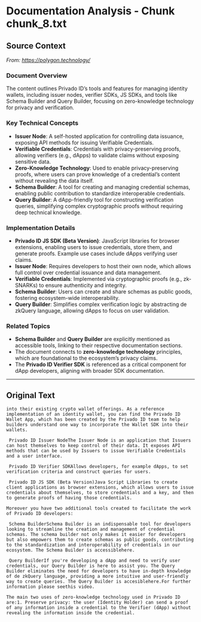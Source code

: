 # Documentation Analysis - Chunk chunk_8.txt

## Source Context
*From: https://polygon.technology/*

### Document Overview  
The content outlines Privado ID’s tools and features for managing identity wallets, including issuer nodes, verifier SDKs, JS SDKs, and tools like Schema Builder and Query Builder, focusing on zero-knowledge technology for privacy and verification.  

### Key Technical Concepts  
- **Issuer Node**: A self-hosted application for controlling data issuance, exposing API methods for issuing Verifiable Credentials.  
- **Verifiable Credentials**: Credentials with privacy-preserving proofs, allowing verifiers (e.g., dApps) to validate claims without exposing sensitive data.  
- **Zero-Knowledge Technology**: Used to enable privacy-preserving proofs, where users can prove knowledge of a credential’s content without revealing the data itself.  
- **Schema Builder**: A tool for creating and managing credential schemas, enabling public contribution to standardize interoperable credentials.  
- **Query Builder**: A dApp-friendly tool for constructing verification queries, simplifying complex cryptographic proofs without requiring deep technical knowledge.  

### Implementation Details  
- **Privado ID JS SDK (Beta Version)**: JavaScript libraries for browser extensions, enabling users to issue credentials, store them, and generate proofs. Example use cases include dApps verifying user claims.  
- **Issuer Node**: Requires developers to host their own node, which allows full control over credential issuance and data management.  
- **Verifiable Credentials**: Implemented via cryptographic proofs (e.g., zk-SNARKs) to ensure authenticity and integrity.  
- **Schema Builder**: Users can create and share schemas as public goods, fostering ecosystem-wide interoperability.  
- **Query Builder**: Simplifies complex verification logic by abstracting de zkQuery language, allowing dApps to focus on user validation.  

### Related Topics  
- **Schema Builder** and **Query Builder** are explicitly mentioned as accessible tools, linking to their respective documentation sections.  
- The document connects to **zero-knowledge technology** principles, which are foundational to the ecosystem’s privacy claims.  
- The **Privado ID Verifier SDK** is referenced as a critical component for dApp developers, aligning with broader SDK documentation.

---

## Original Text
```
into their existing crypto wallet offerings. As a reference implementation of an identity wallet, you can find the Privado ID Wallet App, which has been created by the Privado ID team to help builders understand one way to incorporate the Wallet SDK into their wallets.

 Privado ID Issuer NodeThe Issuer Node is an application that Issuers can host themselves to keep control of their data. It exposes API methods that can be used by Issuers to issue Verifiable Credentials and a user interface.

 Privado ID Verifier SDKAllows developers, for example dApps, to set verification criteria and construct queries for users.

 Privado ID JS SDK (Beta Version)Java Script Libraries to create client applications as browser extensions, which allows users to issue credentials about themselves, to store credentials and a key, and then to generate proofs of having those credentials.

Moreover you have two additional tools created to facilitate the work of Privado ID developers:

 Schema BuilderSchema Builder is an indispensable tool for developers looking to streamline the creation and management of credential schemas. The schema builder not only makes it easier for developers but also empowers them to create schemas as public goods, contributing to the standardization and interoperability of credentials in our ecosystem. The Schema Builder is accessiblehere.

 Query BuilderIf you're developing a dApp and need to verify user credentials, our Query Builder is here to assist you. The Query Builder eliminates the need for developers to have in-depth knowledge of de zkQuery language, providing a more intuitive and user-friendly way to create queries. The Query Builder is accesiblehere.For further information please seethis video.

The main two uses of zero-knowledge technology used in Privado ID are:1. Preserve privacy: the user (Identity Holder) can send a proof of any information inside a credential to the Verifier (dApp) without revealing the information inside the credential.
```